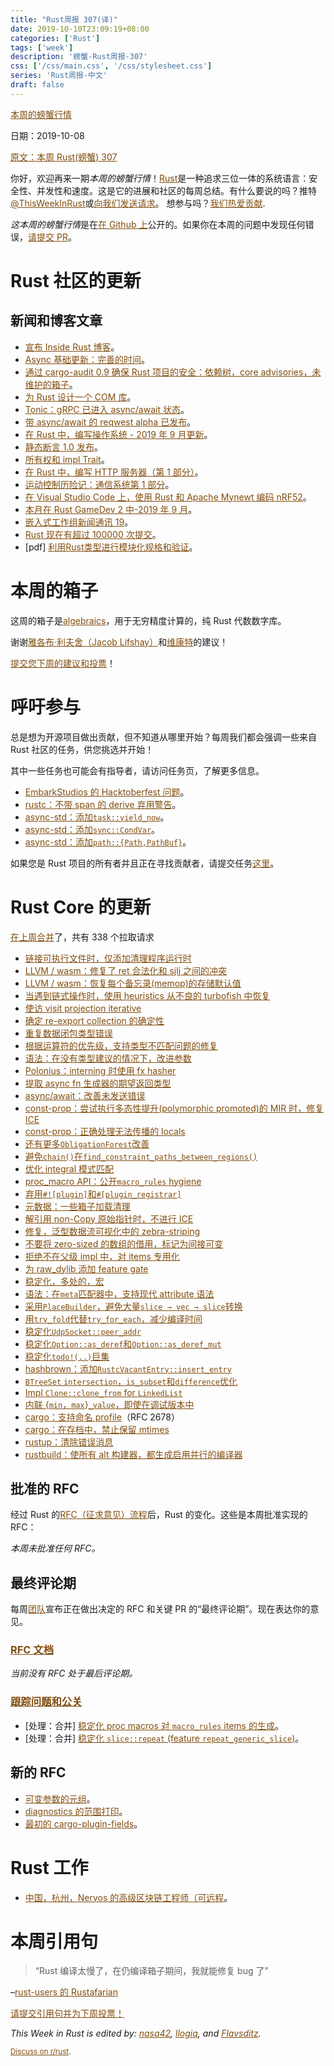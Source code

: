 ```yaml
---
title: "Rust周报 307(译)"
date: 2019-10-10T23:09:19+08:00
categories: ['Rust']
tags: ['week']
description: '螃蟹-Rust周报-307'
css: ['/css/main.css', '/css/stylesheet.css']
series: 'Rust周报-中文'
draft: false
---
```


<style>
a { color: #804d0f;}
</style>

[本周的螃蟹行情](https://this-week-in-rust.org/)

日期：2019-10-08

[原文：本周 Rust(螃蟹) 307](https://this-week-in-rust.org/blog/2019/10/08/this-week-in-rust-307/)

你好，欢迎再来一期*本周的螃蟹行情*！[Rust](http://rust-lang.org)是一种追求三位一体的系统语言：安全性、并发性和速度。这是它的进展和社区的每周总结。有什么要说的吗？推特[@ThisWeekInRust](https://twitter.com/ThisWeekInRust)或[向我们发送请求](https://github.com/cmr/this-week-in-rust)。 想参与吗？[我们热爱贡献](https://github.com/rust-lang/rust/blob/master/CONTRIBUTING.md).

*这本周的螃蟹行情*是在[在 Github 上](https://github.com/cmr/this-week-in-rust)公开的。如果你在本周的问题中发现任何错误，[请提交 PR](https://github.com/cmr/this-week-in-rust/pulls)。

# Rust 社区的更新

## 新闻和博客文章

- [宣布 Inside Rust 博客](https://blog.rust-lang.org/2019/10/03/inside-rust-blog.html)。
- [Async 基础更新：完善的时间](https://blog.rust-lang.org/inside-rust/2019/10/07/AsyncAwait-WG-Focus-Issues.html)。
- [通过 cargo-audit 0.9 确保 Rust 项目的安全：依赖树，core advisories，未维护的箱子](https://blog.rust-lang.org/inside-rust/2019/10/03/Keeping-secure-with-cargo-audit-0.9.html)。
- [为 Rust 设计一个 COM 库](https://msrc-blog.microsoft.com/2019/10/08/designing-a-com-library-for-rust/)。
- [Tonic：gRPC 已进入 async/await 状态](https://luciofran.co/tonic-grpc-has-come-to-async-await/)。
- [带 async/await 的 reqwest alpha 已发布](https://seanmonstar.com/post/188220739932/reqwest-alphaawait)。
- [在 Rust 中，编写操作系统 - 2019 年 9 月更新](https://os.phil-opp.com/status-update/2019-10-06/)。
- [静态断言 1.0 发布](https://nikolaivazquez.com/posts/programming/rust-static-assertions-1_0/)。
- [所有权和 impl Trait](https://tech.fpcomplete.com/rust/ownership-and-impl-trait)。
- [在 Rust 中，编写 HTTP 服务器（第 1 部分）](https://curiosityoverflow.xyz/posts/linda/)。
- [运动控制历险记：通信系统第 1 部分](http://adventures.michaelfbryan.com/posts/comms-part-1/)。
- [在 Visual Studio Code 上，使用 Rust 和 Apache Mynewt 编码 nRF52](https://medium.com/@ly.lee/coding-nrf52-with-rust-and-apache-mynewt-on-visual-studio-code-9521bcba6004)。
- [本月在 Rust GameDev 2 中-2019 年 9 月](https://rust-gamedev.github.io/2019/10/05/newsletter-002.html)。
- [嵌入式工作组新闻通讯 19](https://rust-embedded.github.io/blog/newsletter-19/)。
- [Rust 现在有超过 100000 次提交](https://github.com/rust-lang/rust)。
- \[pdf] [利用Rust类型进行模块化规格和验证](http://pm.inf.ethz.ch/publications/getpdf.php?bibname=Own&id=AstrauskasMuellerPoliSummers19b.pdf)。

# 本周的箱子

这周的箱子是[algebraics](https://crates.io/crates/algebraics)，用于无穷精度计算的，纯 Rust 代数数字库。

谢谢[雅各布·利夫舍（Jacob Lifshay）](https://users.rust-lang.org/t/crate-of-the-week/2704/629)和[维康特](https://users.rust-lang.org/t/crate-of-the-week/2704/639)的建议！

[提交您下周的建议和投票][submit_crate]！

[submit_crate]: https://users.rust-lang.org/t/crate-of-the-week/2704

# 呼吁参与

总是想为开源项目做出贡献，但不知道从哪里开始？每周我们都会强调一些来自 Rust 社区的任务，供您挑选并开始！

其中一些任务也可能会有指导者，请访问任务页，了解更多信息。

- [EmbarkStudios 的 Hacktoberfest 问题](https://github.com/search?q=user:EmbarkStudios+label:hacktoberfest+state:open)。
- [rustc：不带 span 的 derive 弃用警告](https://github.com/rust-lang/rust/issues/56195)。
- [async-std：添加`task::yield_now`](https://github.com/async-rs/async-std/issues/290)。
- [async-std：添加`sync::CondVar`](https://github.com/async-rs/async-std/issues/217)。
- [async-std：添加`path::{Path,PathBuf}`](https://github.com/async-rs/async-std/issues/183)。

如果您是 Rust 项目的所有者并且正在寻找贡献者，请提交任务[这里][guidelines]。

[guidelines]: https://users.rust-lang.org/t/twir-call-for-participation/4821

# Rust Core 的更新

[在上周合并][merged]了，共有 338 个拉取请求

[merged]: https://github.com/search?q=is%3Apr+org%3Arust-lang+is%3Amerged+merged%3A2019-09-30..2019-10-07

- [链接可执行文件时，仅添加清理程序运行时](https://github.com/rust-lang/rust/pull/64780)
- [LLVM / wasm：修复了 ret 合法化和 sjlj 之间的冲突](https://github.com/rust-lang/llvm-project/pull/25)
- [LLVM / wasm：恢复每个备忘录(memop)的存储默认值](https://github.com/rust-lang/llvm-project/pull/24)
- [当遇到链式操作时，使用 heuristics 从不良的 turbofish 中恢复](https://github.com/rust-lang/rust/pull/64909)
- [使访 visit projection iterative](https://github.com/rust-lang/rust/pull/65056)
- [确定 re-export collection 的确定性](https://github.com/rust-lang/rust/pull/65043)
- [重复数据闭包类型错误](https://github.com/rust-lang/rust/pull/64937)
- [根据运算符的优先级，支持类型不匹配问题的修复](https://github.com/rust-lang/rust/pull/64933)
- [语法：在没有类型建议的情况下，改进参数](https://github.com/rust-lang/rust/pull/64959)
- [Polonius：interning 时使用 fx hasher](https://github.com/rust-lang/polonius/pull/131)
- [提取 async fn 生成器的期望返回类型](https://github.com/rust-lang/rust/pull/64999)
- [async/await：改善未发送错误](https://github.com/rust-lang/rust/pull/64895)
- [const-prop：尝试执行多态性提升(polymorphic promoted)的 MIR 时，修复 ICE](https://github.com/rust-lang/rust/pull/65066)
- [const-prop：正确处理无法传播的 locals](https://github.com/rust-lang/rust/pull/64991)
- [还有更多`ObligationForest`改善](https://github.com/rust-lang/rust/pull/64805)
- [避免`chain()`在`find_constraint_paths_between_regions()`](https://github.com/rust-lang/rust/pull/64801)
- [优化 integral 模式匹配](https://github.com/rust-lang/rust/pull/65089)
- [proc_macro API：公开`macro_rules` hygiene](https://github.com/rust-lang/rust/pull/64690)
- [弃用`#![plugin]`和`#[plugin_registrar]`](https://github.com/rust-lang/rust/pull/64675)
- [元数据：一些箱子加载清理](https://github.com/rust-lang/rust/pull/65026)
- [解引用 non-Copy 原始指针时，不进行 ICE](https://github.com/rust-lang/rust/pull/65011)
- [修复，泛型数据流可视化中的 zebra-striping](https://github.com/rust-lang/rust/pull/64974)
- [不要将 zero-sized 的数组的借用，标记为间接可变](https://github.com/rust-lang/rust/pull/64967)
- [拒绝不在父级 impl 中，对 items 专用化](https://github.com/rust-lang/rust/pull/64564)
- [为 raw_dylib 添加 feature gate](https://github.com/rust-lang/rust/pull/63948)
- [稳定化，多处的，宏](https://github.com/rust-lang/rust/pull/63931)
- [语法：在`meta`匹配器中，支持现代 attribute 语法](https://github.com/rust-lang/rust/pull/63674)
- [采用`PlaceBuilder`，避免大量`slice → vec → slice`转换](https://github.com/rust-lang/rust/pull/64922)
- [用`try_fold`代替`try_for_each`，减少编译时间](https://github.com/rust-lang/rust/pull/64885)
- [稳定化`UdpSocket::peer_addr`](https://github.com/rust-lang/rust/pull/64728)
- [稳定化`Option::as_deref`和`Option::as_deref_mut`](https://github.com/rust-lang/rust/pull/64708)
- [稳定化`todo!(..)`巨集](https://github.com/rust-lang/rust/pull/61879)
- [hashbrown：添加`RustcVacantEntry::insert_entry`](https://github.com/rust-lang/hashbrown/pull/118)
- [`BTreeSet` `intersection`，`is_subset`和`difference`优化](https://github.com/rust-lang/rust/pull/64820)
- [Impl `Clone::clone_from` for `LinkedList`](https://github.com/rust-lang/rust/pull/64975)
- [内联 {`min`，`max`}`_value`，即使在调试版本中](https://github.com/rust-lang/rust/pull/64941)
- [cargo：支持命名 profile](https://github.com/rust-lang/cargo/pull/6989)（RFC 2678）
- [cargo：在存档中，禁止保留 mtimes](https://github.com/rust-lang/cargo/pull/7465)
- [rustup：清除错误消息](https://github.com/rust-lang/rustup.rs/pull/2035)
- [rustbuild：使所有 alt 构建器，都生成启用并行的编译器](https://github.com/rust-lang/rust/pull/64722)

## 批准的 RFC

经过 Rust 的[RFC（征求意见）流程](https://github.com/rust-lang/rfcs#rust-rfcs)后，Rust 的变化。这些是本周批准实现的 RFC：

_本周未批准任何 RFC。_

## 最终评论期

每周[团队](https://www.rust-lang.org/team.html)宣布正在做出决定的 RFC 和关键 PR 的“最终评论期”。现在表达你的意见。

### [RFC 文档](https://github.com/rust-lang/rfcs/labels/final-comment-period)

_当前没有 RFC 处于最后评论期。_

### [跟踪问题和公关](https://github.com/rust-lang/rust/labels/final-comment-period)

- \[处理：合并] [稳定化 proc macros 对 `macro_rules` items 的生成](https://github.com/rust-lang/rust/pull/64035)。
- \[处理：合并] [稳定化 `slice::repeat` (feature `repeat_generic_slice`)](https://github.com/rust-lang/rust/pull/64877)。

## 新的 RFC

- [可变参数的元组](https://github.com/rust-lang/rfcs/pull/2775)。
- [diagnostics 的范围打印](https://github.com/rust-lang/rfcs/pull/2777)。
- [最初的 cargo-plugin-fields](https://github.com/rust-lang/rfcs/pull/2776)。

# Rust 工作

- [中国，杭州，Nervos 的高级区块链工程师（可远程](https://angel.co/company/nervos-1/jobs/589230-senior-blockchain-engineer)。

# 本周引用句

> “Rust 编译太慢了，在仍编译箱子期间，我就能修复 bug 了”

–[rust-users 的 Rustafarian](https://users.rust-lang.org/t/twir-quote-of-the-week/328/705)

[请提交引用句并为下周投票！](https://users.rust-lang.org/t/twir-quote-of-the-week/328)

_This Week in Rust is edited by: [nasa42](https://github.com/nasa42), [llogiq](https://github.com/llogiq), and [Flavsditz](https://github.com/Flavsditz)._

<small>[Discuss on r/rust](https://www.reddit.com/r/rust/comments/d6920w/this_week_in_rust_304/).</small>
